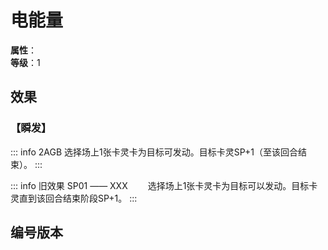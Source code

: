 
<script setup>
let list = [
    { number: "SP01-022", url: "/packs/SP01" },
    { number: "2AGB-026", url: "/packs/2AGB" }
]
</script>

# 电能量

**属性**：<CardAttribute text="电"/><br>
**等级**：1

## 效果

### 【瞬发】

::: info 2AGB
选择场上1张卡灵卡为目标可发动。目标卡灵SP+1（至该回合结束）。
:::

::: info 旧效果 SP01 —— XXX
&emsp;&emsp;选择场上1张卡灵卡为目标可以发动。目标卡灵直到该回合结束阶段SP+1。
:::

## 编号版本

<CardNumberBox :list="list"/>

